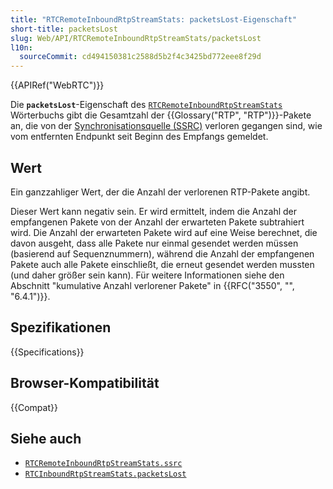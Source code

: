 ```yaml
---
title: "RTCRemoteInboundRtpStreamStats: packetsLost-Eigenschaft"
short-title: packetsLost
slug: Web/API/RTCRemoteInboundRtpStreamStats/packetsLost
l10n:
  sourceCommit: cd494150381c2588d5b2f4c3425bd772eee8f29d
---
```


{{APIRef("WebRTC")}}

Die **`packetsLost`**-Eigenschaft des [`RTCRemoteInboundRtpStreamStats`](/de/docs/Web/API/RTCRemoteInboundRtpStreamStats) Wörterbuchs gibt die Gesamtzahl der {{Glossary("RTP", "RTP")}}-Pakete an, die von der [Synchronisationsquelle (SSRC)](/de/docs/Web/API/RTCRemoteInboundRtpStreamStats/ssrc) verloren gegangen sind, wie vom entfernten Endpunkt seit Beginn des Empfangs gemeldet.

## Wert

Ein ganzzahliger Wert, der die Anzahl der verlorenen RTP-Pakete angibt.

Dieser Wert kann negativ sein.
Er wird ermittelt, indem die Anzahl der empfangenen Pakete von der Anzahl der erwarteten Pakete subtrahiert wird.
Die Anzahl der erwarteten Pakete wird auf eine Weise berechnet, die davon ausgeht, dass alle Pakete nur einmal gesendet werden müssen (basierend auf Sequenznummern), während die Anzahl der empfangenen Pakete auch alle Pakete einschließt, die erneut gesendet werden mussten (und daher größer sein kann).
Für weitere Informationen siehe den Abschnitt "kumulative Anzahl verlorener Pakete" in {{RFC("3550", "", "6.4.1")}}.

## Spezifikationen

{{Specifications}}

## Browser-Kompatibilität

{{Compat}}

## Siehe auch

- [`RTCRemoteInboundRtpStreamStats.ssrc`](/de/docs/Web/API/RTCRemoteInboundRtpStreamStats/ssrc)
- [`RTCInboundRtpStreamStats.packetsLost`](/de/docs/Web/API/RTCInboundRtpStreamStats/packetsLost)
